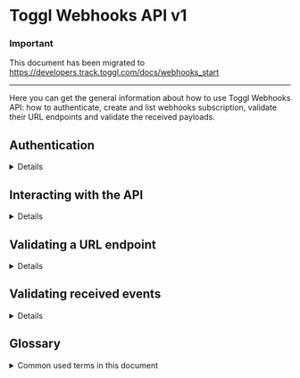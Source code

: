 Toggl Webhooks API v1
=====================

### Important

This document has been migrated to https://developers.track.toggl.com/docs/webhooks_start

----

Here you can get the general information about how to use Toggl Webhooks API: how to authenticate, create and list webhooks subscription, validate their URL endpoints and validate the received payloads.

## Authentication
<details>

You can authenticate to the Webhooks API **only** with your API token. For HTTP Basic Auth you have to add the Authorization header with the request.
The API token is the user name and the string `api_token` is the password.
Whenever possible, please use the tools and interfaces provided by your http library to do Basic Auth (for example, curl uses the -u switch to allow for it).
</details>

## Interacting with the API
<details>

**Notes**:
 * the Webhooks API base URL is `https://track.toggl.com/webhooks/api/v1`,
 * we provide example requests using [curl](https://curl.se/),
 * we parse request responses using [jq](https://stedolan.github.io/jq/),
 * in the examples you should replace `{<variable>}` with the corresponding value.

### Request Parameters

The API expects the following parameters:
* `workspace_id`: **Required**. The workspace ID for your webhooks subscription/s, to be provided in the URL path.
* `User-Agent`: **Suggested**. The name of your application or your email address so we can get in touch in case you're doing something wrong. To be provided as a HTTP header.


### List available subscriptions for a given workspace
```
curl -u {api_token}:api_token \
    -H 'User-Agent: {user_agent}' \
    https://track.toggl.com/webhooks/api/v1/subscriptions/{workspace_id} | jq .
```

### Create a subscription
```
curl -u {api_token}:api_token \
    -d '{
        "url_callback": "{url_callback}",
        "event_filters": [
            {"entity": "project", "action": "created"},
            {"entity": "tag", "action": "*"}
        ],
        "enabled": true,
        "description": "My first Webhooks subscription"
    }' \
    -H 'User-Agent: {user_agent}' \
    https://track.toggl.com/webhooks/api/v1/subscriptions/{workspace_id} | jq .
```
Response example:
```json
{
  "subscription_id": 1,
  "workspace_id": {workspace_id},
  "user_id": ...,
  "enabled": true,
  "description": "My first Webhooks subscription",
  "event_filters": [
    {
      "entity": "project",
      "action": "created"
    },
    {
      "entity": "tag",
      "action": "*"
    }
  ],
  "url_callback": {url_callback},
  "secret": ...,
  "validated_at": null,
  "has_pending_events": false,
  "created_at": "2022-05-31T02:50:45.984607Z"
}
```

**Notes**:
 * replace `{url_callback}` with the URL endpoint that will receive request for this webhooks subscription,
 * after creating the subscription you still need to [validate](#validating-a-url-endpoint) its `url_callback`.

#### About Event Filters
Event Filters allow you to reduce the scope of received events. They currently provide filtering capabilities by entity type and HTTP action applied over them.

Some possible event filters that you can build would be:
1. All events for created projects:
```js
    event_filters": [
        {"entity": "project", "action": "created"}
    ]
```
2. All events for tags:
```js
    event_filters": [
        {"entity": "tag", "action": "*"}
    ]
```
3. All events that occurred in a workspace:
```js
    event_filters": [
        {"entity": "*", "action": "*"}
    ]
```
4. All updated time entries and clients:
```js
    event_filters": [
        {"entity": "time_entry", "action": "updated"},
        {"entity": "client", "action": "updated"}
    ]
```
In any case, there would be authorization checks in place to also filter out the events that the creator of the subscription does not have permission to see.

You can get a list of supported entities and actions by using the endpoint `https://track.toggl.com/webhooks/api/v1/event_filters`
```
curl -u {api_token}:api_token \
  -H 'User-Agent: {user_agent}' \
  https://track.toggl.com/webhooks/api/v1/event_filters | jq .
```

### Update a subscription
```
curl -u {api_token}:api_token \
    -X PUT \
    -d '{
        "url_callback": "{url_callback}",
        "event_filters": [
            {"entity": "*", "action": "*"}
        ],
        "enabled": true,
        "secret": "new secret string",
        "description": "My first Webhooks subscription"
    }' \
    -H 'User-Agent: {user_agent}' \
    https://track.toggl.com/webhooks/api/v1/subscriptions/{workspace_id}/{subscription_id} | jq .
```

### Change enabled flag in a subscription
```
curl -u {api_token}:api_token \
    -X PATCH \
    -d '{"enabled": false}' \
    -H 'User-Agent: {user_agent}' \
    https://track.toggl.com/webhooks/api/v1/subscriptions/{workspace_id}/{subscription_id} | jq .
```

### Delete a subscription
```
curl -u {api_token}:api_token \
    -X DELETE \
    -H 'User-Agent: {user_agent}' \
    https://track.toggl.com/webhooks/api/v1/subscriptions/{workspace_id}/{subscription_id} | jq .
```

### Ping a subscription to test the setup
You will receive a dummy event in the registered URL endpoint for `{subscription_id}`.
```
curl -u {api_token}:api_token \
    -X POST \
    -H 'User-Agent: {user_agent}' \
    https://track.toggl.com/webhooks/api/v1/ping/{workspace_id}/{subscription_id} | jq .
```

### Get information about matching events for a subscription
We store events that we attempted to deliver to a subscription for a week, you can get information about them (creation date, number of failed delivery attempts, last delivery error, ...) by using the special endpoint `/subscriptions/{workspace_id}/{subscription_id}/events`.

```
curl -u {api_token}:api_token \
    -H 'User-Agent: {user_agent}' \
    https://track.toggl.com/webhooks/api/v1/subscriptions/{workspace_id}/{subscription_id}/events` | jq .
```
Response example:
```json
{
  "total": 2,
  "events": [
    {
      "event_id": ...,
      "created_at": "2022-05-31T02:56:52.493Z",
      "creator_id": ...,
      "metadata": {
        "path": "/api/v9/workspaces/{workspace_id}/projects",
        "model": "project",
        "action": "created",
        "project_id": ...,
        "request_type": "POST",
        "workspace_id": "{workspace_id}",
        "event_user_id": ...
      },
      "payload": {
        ...
      },
      "consumer_id": ...,
      "last_delivery_attempt": "2022-05-31T02:56:54.205984Z",
      "last_delivery_error": null,
      "failed_delivery_attempts": 3
    },
  ...
  ]
}
```
</details>

## Validating a URL endpoint

<details>
For a subscription to receive events it has to be both enabled and validated.
The objective of the validation is for the end user to prove that they have access to the events we will send to the URL endpoint. Otherwise, a malicious user could provide us with a valid URL endpoint, that accepts POST requests and returns the expected 2xx status to our requests but that is not associated with the user who created the subscription. In such a scenario we would be sending unsolicited requests to this URL, potentially creating a denial of service.
The validation part can take any of two forms: one synchronous and one asynchronous.

#### Synchronous Validation
In our special PING events the system will include the `validation_code` field for non-validated subscriptions and we will read the response body trying to parse this structure:
```json
    {"validation_code": "<validation_code>"}
```
Where `<validation_code>` must be the code we included in our PING event.

#### Asynchronous Validation
Requiring users to implement this behavior in their endpoints could be too much of a burden or they could not even be able to accomplish it if the endpoint service is provided by a third party. In such scenarios we also provide an alternative asynchronous validation scheme where end users need to perform a GET request to `/webhooks/api/v1/validate/{workspace_id}/{subscription_id}/{validation_code}`. If everything is fine, then an OK response will be returned and the subscription will be set as validated.
</details>

## Validating received events

<details>

In order to be sure that Toggl is the one sending events to your URL endpoint we include a special HTTP header `X-Webhook-Signature-256` that you can use to validate that no one else is sending those requests.

In order to perform this validation you should:
- Set the field `secret` while creating a new subscription. If omitted, the system will assign one automatically.
- When delivering events to your subscription's URL endpoint the system will add the `X-Webhook-Signature-256` header.
- Signature has the form of `sha256={value}` where value is a HMAC hash based on SHA256 algorithm + secret + body.
- Example: `sha256=6d011bcd0b5bfb7e45372af01bc18f30cc04599df72eca189cdac1094008b095`.
</details>


## Glossary

<details>

<summary>Common used terms in this document</summary>


* **Event Filter**: allows you to specify which events a given subscription should receive in its configured URL callback. A subscription may have multiple event filters, but must have at least one.
* **Subscription**: a Webhooks subscription is an entity tied to a single workspace and user creator that has a description, a secret, a set of event filters, a url callback and a enabled and validation status. A user may have multiple subscriptions and a workspace may have multiple subscriptions from different users, but there's a limit of subscriptions per user and workspace.
* **URL callback**: is the URL destination endpoint for a subscription. The system will validate that it's both reachable and returns a 2xx status before starting to forward events to it.
* **User Creator**: given a subscription, the user creator is the one who set it up. Any event sent to the configured url callback will be validated using the permissions of this user. If the user creator doesn't have permission to see some entity, then events related to that entity won't be forwarded to the URL callback. A workspace administrator may list and edit subscriptions from other users in that workspace.
* **Validation Status**: each created subscription must be validated before it can start receiving events. This validation step is to ensure that the creator has access to the provided URL callback. Otherwise, it would mean that Toggl is sending unsolicited events to the configured URL. A non-validated and not enabled subscription may still receive the special PING event which is useful to test that you can receive events from Toggl.

</details>
